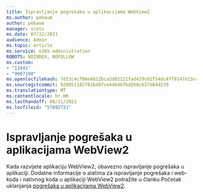 ```yaml
---
title: Ispravljanje pogrešaka u aplikacijama WebView2
ms.author: pebaum
author: pebaum
manager: scotv
ms.date: 07/22/2021
audience: Admin
ms.topic: article
ms.service: o365-administration
ROBOTS: NOINDEX, NOFOLLOW
ms.custom:
- "11941"
- "9007100"
ms.openlocfilehash: 7d33c4cf06e6812bca2d02122fad429c82f54dc47f9147e13cc57c7b1bff689f
ms.sourcegitcommit: 920051182781bd97ce4d4d6fbd268cb37b84d239
ms.translationtype: MT
ms.contentlocale: hr-HR
ms.lasthandoff: 08/11/2021
ms.locfileid: "57892731"
---
```

# <a name="debug-webview2-apps"></a>Ispravljanje pogrešaka u aplikacijama WebView2

Kada razvijete aplikaciju WebView2, obavezno ispravljanje pogrešaka u aplikaciji. Dodatne informacije o alatima za ispravljanje pogrešaka i web-koda i nativnog koda u aplikaciji WebView2 potražite u članku Početak uklanjanja [pogrešaka u aplikacijama WebView2](https://docs.microsoft.com/microsoft-edge/webview2/how-to/debug).
